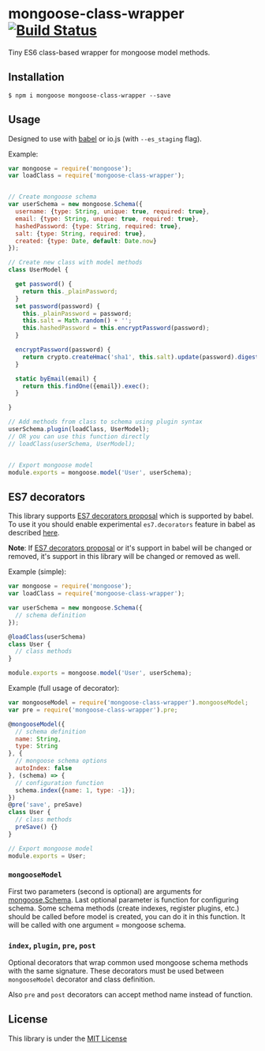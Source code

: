 # mongoose-class-wrapper [![Build Status][travis-image]][travis-url]
Tiny ES6 class-based wrapper for mongoose model methods.

## Installation

```
$ npm i mongoose mongoose-class-wrapper --save
```

## Usage

Designed to use with [babel][babel-url] or io.js (with `--es_staging` flag).

Example:
```js
var mongoose = require('mongoose');
var loadClass = require('mongoose-class-wrapper');


// Create mongoose schema
var userSchema = new mongoose.Schema({
  username: {type: String, unique: true, required: true},
  email: {type: String, unique: true, required: true},
  hashedPassword: {type: String, required: true},
  salt: {type: String, required: true},
  created: {type: Date, default: Date.now}
});

// Create new class with model methods
class UserModel {

  get password() {
    return this._plainPassword;
  }
  set password(password) {
    this._plainPassword = password;
    this.salt = Math.random() + '';
    this.hashedPassword = this.encryptPassword(password);
  }

  encryptPassword(password) {
    return crypto.createHmac('sha1', this.salt).update(password).digest('hex');
  }

  static byEmail(email) {
    return this.findOne({email}).exec();
  }

}

// Add methods from class to schema using plugin syntax
userSchema.plugin(loadClass, UserModel);
// OR you can use this function directly
// loadClass(userSchema, UserModel);


// Export mongoose model
module.exports = mongoose.model('User', userSchema);
```

## ES7 decorators

This library supports [ES7 decorators proposal][decorators-url] which is supported by babel. To use it you should enable experimental `es7.decorators` feature in babel as described [here][babel-experimental-url].

**Note**: If [ES7 decorators proposal][decorators-url] or it's support in babel will be changed or removed, it's support in this library will be changed or removed as well.

Example (simple):
```js
var mongoose = require('mongoose');
var loadClass = require('mongoose-class-wrapper');

var userSchema = new mongoose.Schema({
  // schema definition
});

@loadClass(userSchema)
class User {
  // class methods
}

module.exports = mongoose.model('User', userSchema);
```

Example (full usage of decorator):
```js
var mongooseModel = require('mongoose-class-wrapper').mongooseModel;
var pre = require('mongoose-class-wrapper').pre;

@mongooseModel({
  // schema definition
  name: String,
  type: String
}, {
  // mongoose schema options
  autoIndex: false
}, (schema) => {
  // configuration function
  schema.index({name: 1, type: -1});
})
@pre('save', preSave)
class User {
  // class methods
  preSave() {}
}

// Export mongoose model
module.exports = User;
```

### `mongooseModel`

First two parameters (second is optional) are arguments for [mongoose.Schema][mongoose-schema-url].
Last optional parameter is function for configuring schema. Some schema methods (create indexes, register plugins, etc.) should be called before model is created, you can do it in this function. It will be called with one argument = mongoose schema.

### `index`, `plugin`, `pre`, `post`

Optional decorators that wrap common used mongoose schema methods with the same signature. These decorators must be used between `mongooseModel` decorator and class definition.

Also `pre` and `post` decorators can accept method name instead of function.

## License
This library is under the [MIT License][mit-url]


[travis-image]: https://img.shields.io/travis/aksyonov/mongoose-class-wrapper/master.svg
[travis-url]: https://travis-ci.org/aksyonov/mongoose-class-wrapper
[babel-url]: http://babeljs.io/
[decorators-url]: https://github.com/wycats/javascript-decorators
[babel-experimental-url]: https://babeljs.io/docs/usage/experimental/#usage
[mongoose-schema-url]: http://mongoosejs.com/docs/guide.html#definition
[mit-url]: http://opensource.org/licenses/MIT
